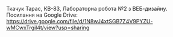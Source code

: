 Ткачук Тарас, КВ-83, Лабораторна робота №2 з ВЕБ-дизайну.
Посилання на Google Drive: https://drive.google.com/file/d/1N8wJ4xtSGB7Z4V9PYZU-wMCwxTrgil4t/view?usp=sharing
